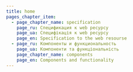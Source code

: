 ```yaml
---
title: home
pages_chapter_item:
  - page_chapter_name: specification
    page_ru: Спецификация к web ресурсу
    page_ua: Специфікація к web ресурсу
    page_en: Specification to the web resourse
  - page_ru: Компоненты и функциональность
    page_ua: Компоненти та функціональність
    page_chapter_name: components
    page_en: Components and functionality
---
```


